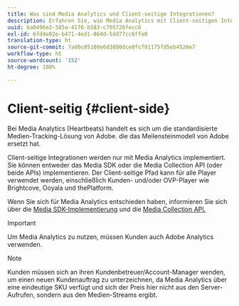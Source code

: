 ```yaml
---
title: Was sind Media Analytics und Client-seitige Integrationen?
description: Erfahren Sie, wie Media Analytics mit Client-seitigen Integrationen und dem Media-SDK und/oder der Mediensammlungs-API funktioniert.
uuid: ba0496e2-585a-4176-b583-c705726fecc6
exl-id: 6fd4e82e-b471-4ed1-864d-5dd77cc6ffe0
translation-type: ht
source-git-commit: 7ad0c85108e6d3800dce0fcf91175fd5eb4526e7
workflow-type: ht
source-wordcount: '152'
ht-degree: 100%

---
```


# Client-seitig {#client-side}

Bei Media Analytics (Heartbeats) handelt es sich um die standardisierte Medien-Tracking-Lösung von Adobe. die das Meilensteinmodell von Adobe ersetzt hat.

Client-seitige Integrationen werden nur mit Media Analytics implementiert. Sie können entweder das Media SDK oder die Media Collection API (oder beide APIs) implementieren. Der Client-seitige Pfad kann für alle Player verwendet werden, einschließlich Kunden- und/oder OVP-Player wie Brightcove, Ooyala und thePlatform.

Wenn Sie sich für Media Analytics entschieden haben, informieren Sie sich über die [Media SDK-Implementierung](/help/sdk-implement/setup/setup-overview.md) und die [Media Collection API.](/help/media-collection-api/mc-api-overview.md)

>[!IMPORTANT]
>
>Um Media Analytics zu nutzen, müssen Kunden auch Adobe Analytics verwenden.

>[!NOTE]
>
>Kunden müssen sich an ihren Kundenbetreuer/Account-Manager wenden, um einen neuen Kundenauftrag zu unterzeichnen, da Media Analytics über eine eindeutige SKU verfügt und sich der Preis hier nicht aus den Server-Aufrufen, sondern aus den Medien-Streams ergibt.
